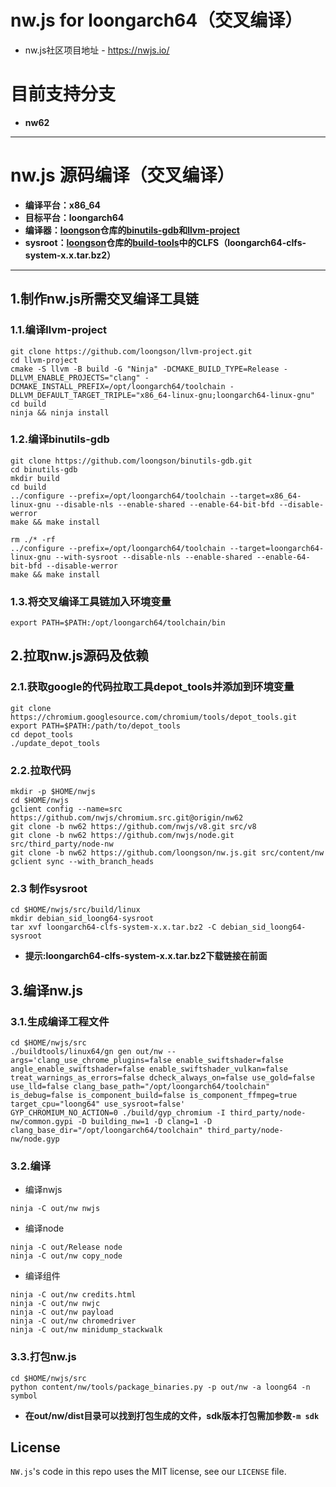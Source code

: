 # nw.js for loongarch64（交叉编译）

* nw.js社区项目地址 - https://nwjs.io/
# 目前支持分支
* **nw62**
-------
# nw.js 源码编译（交叉编译）
* **编译平台：x86_64**
* **目标平台：loongarch64**
* **编译器：[loongson](https://github.com/loongson)仓库的[binutils-gdb](https://github.com/loongson/binutils-gdb)和[llvm-project](https://github.com/loongson/llvm-project)**
* **sysroot：[loongson](https://github.com/loongson)仓库的[build-tools](https://github.com/loongson/build-tools)中的CLFS（loongarch64-clfs-system-x.x.tar.bz2）**
------
## 1.制作nw.js所需交叉编译工具链
### 1.1.编译llvm-project
```
git clone https://github.com/loongson/llvm-project.git
cd llvm-project
cmake -S llvm -B build -G "Ninja" -DCMAKE_BUILD_TYPE=Release -DLLVM_ENABLE_PROJECTS="clang" -DCMAKE_INSTALL_PREFIX=/opt/loongarch64/toolchain -DLLVM_DEFAULT_TARGET_TRIPLE="x86_64-linux-gnu;loongarch64-linux-gnu"
cd build
ninja && ninja install
```
### 1.2.编译binutils-gdb
```
git clone https://github.com/loongson/binutils-gdb.git
cd binutils-gdb
mkdir build
cd build
../configure --prefix=/opt/loongarch64/toolchain --target=x86_64-linux-gnu --disable-nls --enable-shared --enable-64-bit-bfd --disable-werror
make && make install

rm ./* -rf
../configure --prefix=/opt/loongarch64/toolchain --target=loongarch64-linux-gnu --with-sysroot --disable-nls --enable-shared --enable-64-bit-bfd --disable-werror
make && make install
```
### 1.3.将交叉编译工具链加入环境变量
```
export PATH=$PATH:/opt/loongarch64/toolchain/bin
```
## 2.拉取nw.js源码及依赖
### 2.1.获取google的代码拉取工具depot_tools并添加到环境变量
```
git clone https://chromium.googlesource.com/chromium/tools/depot_tools.git
export PATH=$PATH:/path/to/depot_tools
cd depot_tools
./update_depot_tools
```
### 2.2.拉取代码
```
mkdir -p $HOME/nwjs
cd $HOME/nwjs
gclient config --name=src https://github.com/nwjs/chromium.src.git@origin/nw62
git clone -b nw62 https://github.com/nwjs/v8.git src/v8
git clone -b nw62 https://github.com/nwjs/node.git src/third_party/node-nw
git clone -b nw62 https://github.com/loongson/nw.js.git src/content/nw
gclient sync --with_branch_heads
```
### 2.3 制作sysroot
```
cd $HOME/nwjs/src/build/linux
mkdir debian_sid_loong64-sysroot
tar xvf loongarch64-clfs-system-x.x.tar.bz2 -C debian_sid_loong64-sysroot
```
* **提示:loongarch64-clfs-system-x.x.tar.bz2下载链接在前面**
## 3.编译nw.js
### 3.1.生成编译工程文件
```
cd $HOME/nwjs/src
./buildtools/linux64/gn gen out/nw --args='clang_use_chrome_plugins=false enable_swiftshader=false angle_enable_swiftshader=false enable_swiftshader_vulkan=false treat_warnings_as_errors=false dcheck_always_on=false use_gold=false use_lld=false clang_base_path="/opt/loongarch64/toolchain" is_debug=false is_component_build=false is_component_ffmpeg=true target_cpu="loong64" use_sysroot=false'
GYP_CHROMIUM_NO_ACTION=0 ./build/gyp_chromium -I third_party/node-nw/common.gypi -D building_nw=1 -D clang=1 -D clang_base_dir="/opt/loongarch64/toolchain" third_party/node-nw/node.gyp
```
### 3.2.编译
* 编译nwjs
```
ninja -C out/nw nwjs
```
* 编译node
```
ninja -C out/Release node
ninja -C out/nw copy_node
```
* 编译组件
```
ninja -C out/nw credits.html
ninja -C out/nw nwjc
ninja -C out/nw payload
ninja -C out/nw chromedriver
ninja -C out/nw minidump_stackwalk
```
### 3.3.打包nw.js
```
cd $HOME/nwjs/src
python content/nw/tools/package_binaries.py -p out/nw -a loong64 -n symbol
```
* **在out/nw/dist目录可以找到打包生成的文件，sdk版本打包需加参数`-m sdk`**
## License

`NW.js`'s code in this repo uses the MIT license, see our `LICENSE` file.

